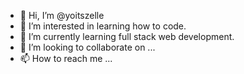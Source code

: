 - 👋 Hi, I’m @yoitszelle
- 👀 I’m interested in learning how to code.
- 🌱 I’m currently learning full stack web development.
- 💞️ I’m looking to collaborate on ...
- 📫 How to reach me ...

<!---
yoitszelle/yoitszelle is a ✨ special ✨ repository because its `README.md` (this file) appears on your GitHub profile.
You can click the Preview link to take a look at your changes.
--->
